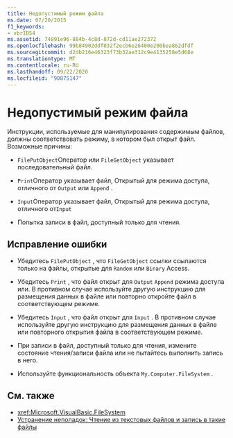 ```yaml
---
title: Недопустимый режим файла
ms.date: 07/20/2015
f1_keywords:
- vbrID54
ms.assetid: 74891e96-884b-4c8d-872d-cd11ae272372
ms.openlocfilehash: 99b84902ddf032f2ecb6e26400e200bea862dfdf
ms.sourcegitcommit: d2db216e46323f73b32ae312c9e4135258e5d68e
ms.translationtype: MT
ms.contentlocale: ru-RU
ms.lasthandoff: 09/22/2020
ms.locfileid: "90875147"
---
```

# <a name="bad-file-mode"></a>Недопустимый режим файла

Инструкции, используемые для манипулирования содержимым файлов, должны соответствовать режиму, в котором был открыт файл. Возможные причины:  
  
- `FilePutObject`Оператор или `FileGetObject` указывает последовательный файл.  
  
- `Print`Оператор указывает файл, Открытый для режима доступа, отличного от `Output` или `Append` .  
  
- `Input`Оператор указывает файл, Открытый для режима доступа, отличного от`Input`  
  
- Попытка записи в файл, доступный только для чтения.  
  
## <a name="to-correct-this-error"></a>Исправление ошибки  
  
- Убедитесь `FilePutObject` , что `FileGetObject` ссылки ссылаются только на файлы, открытые для `Random` или `Binary` Access.  
  
- Убедитесь `Print` , что файл открыт для `Output` `Append` режима доступа или. В противном случае используйте другую инструкцию для размещения данных в файле или повторно откройте файл в соответствующем режиме.  
  
- Убедитесь `Input` , что файл открыт для `Input` . В противном случае используйте другую инструкцию для размещения данных в файле или повторного открытия файла в соответствующем режиме.  
  
- При записи в файл, доступный только для чтения, измените состояние чтения/записи файла или не пытайтесь выполнить запись в него.  
  
- Используйте функциональность объекта `My.Computer.FileSystem` .  
  
## <a name="see-also"></a>См. также

- <xref:Microsoft.VisualBasic.FileSystem>
- [Устранение неполадок: Чтение из текстовых файлов и запись в такие файлы](../../developing-apps/programming/drives-directories-files/troubleshooting-reading-from-and-writing-to-text-files.md)
